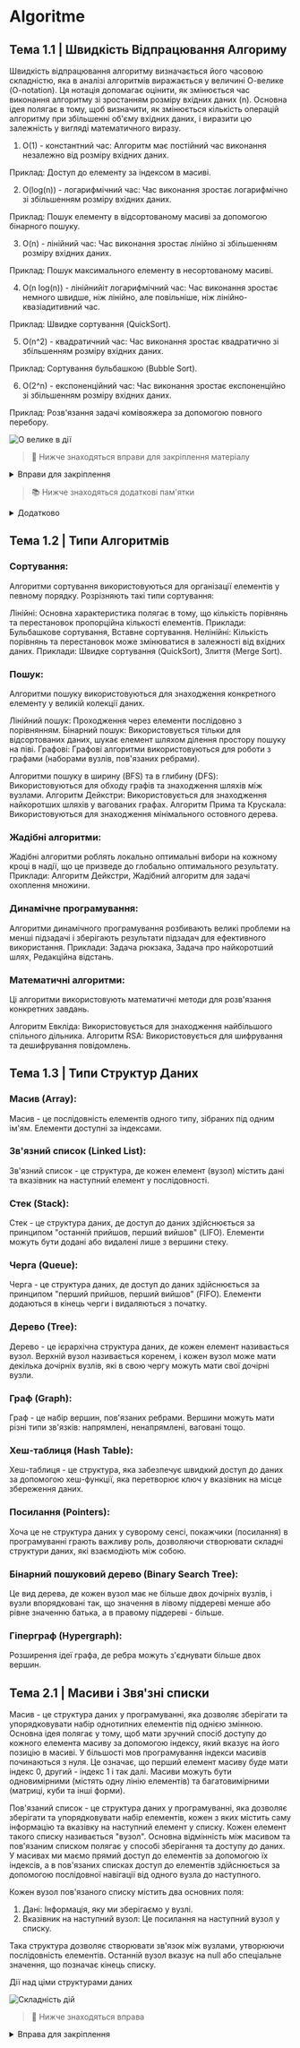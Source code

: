 # Algoritme


## Тема 1.1 | Швидкість Відпрацювання Алгориму

Швидкість відпрацювання алгоритму визначається його часовою складністю, яка в аналізі алгоритмів виражається у величині О-велике (O-notation). Ця нотація допомагає оцінити, як змінюється час виконання алгоритму зі зростанням розміру вхідних даних (n). Основна ідея полягає в тому, щоб визначити, як змінюється кількість операцій алгоритму при збільшенні об'єму вхідних даних, і виразити цю залежність у вигляді математичного виразу.

1. O(1) - константний час:
Алгоритм має постійний час виконання незалежно від розміру вхідних даних.

Приклад: Доступ до елементу за індексом в масиві.

2. O(log(n)) - логарифмічний час:
Час виконання зростає логарифмічно зі збільшенням розміру вхідних даних.

Приклад: Пошук елементу в відсортованому масиві за допомогою бінарного пошуку.

3. O(n) - лінійний час:
Час виконання зростає лінійно зі збільшенням розміру вхідних даних.

Приклад: Пошук максимального елементу в несортованому масиві.

4. O(n log(n)) - лінійнийіт логарифмічний час:
Час виконання зростає немного швидше, ніж лінійно, але повільніше, ніж лінійно-квазіадитивний час.

Приклад: Швидке сортування (QuickSort).

5. O(n^2) - квадратичний час:
Час виконання зростає квадратично зі збільшенням розміру вхідних даних.

Приклад: Сортування бульбашкою (Bubble Sort).

6. O(2^n) - експоненційний час:
Час виконання зростає експоненційно зі збільшенням розміру вхідних даних.

Приклад: Розв'язання задачі комівояжера за допомогою повного перебору.


![О велике в дії](https://github.com/BlackGreenFox/Manual_Algoritme/blob/main/Images/O_big_diff.png?raw=true)


> :pushpin:
> Нижче знаходяться вправи для закріплення матеріалу
> 
<details>
<summary> Вправи для закріплення </summary>

### Наведіть час виконання «О-велике» для кожного з наступних сценаріїв.

- [ ] Відоме прізвище, потрібно знайти номер у телефонній книзі.
- [ ] Відомий номер, потрібно знайти прізвище телефонної книги. (Підказка: вам доведеться провести пошук по всій книзі!)
- [ ] Потрібно прочитати телефони всіх людей телефонної книги.
- [ ] Потрібно прочитати телефони всіх людей, прізвища яких починаються з літери "А". (Питання з каверзою!)

</details>

> :books:
> Нижче знаходяться додаткові пам'ятки

<details>
<summary> Додатково </summary>

### 

- [x] Бінарний пошук працює набагато швидше, ніж простий.
- [x] Час виконання O(log п) швидше О(п), а зі збільшенням розміру списку, в якому шукається значення, воно стає набагато швидшим.
- [x] Швидкість алгоритмів не вимірюється за секунди.
- [x] Час виконання алгоритму описується зростанням кількості операцій.
- [x] Час виконання алгоритмів виражається як «О-велике.

</details>

## Тема 1.2 | Типи Алгоритмів
### Сортування:
Алгоритми сортування використовуються для організації елементів у певному порядку. Розрізняють такі типи сортування:

Лінійні: Основна характеристика полягає в тому, що кількість порівнянь та перестановок пропорційна кількості елементів.
Приклади: Бульбашкове сортування, Вставне сортування.
Нелінійні: Кількість порівнянь та перестановок може змінюватися в залежності від вхідних даних.
Приклади: Швидке сортування (QuickSort), Злиття (Merge Sort).

### Пошук:
Алгоритми пошуку використовуються для знаходження конкретного елементу у великій колекції даних.

Лінійний пошук: Проходження через елементи послідовно з порівнянням.
Бінарний пошук: Використовується тільки для відсортованих даних, шукає елемент шляхом ділення простору пошуку на піві.
Графові:
Графові алгоритми використовуються для роботи з графами (наборами вузлів, пов'язаних ребрами).

Алгоритми пошуку в ширину (BFS) та в глибину (DFS): Використовуються для обходу графів та знаходження шляхів між вузлами.
Алгоритм Дейкстри: Використовується для знаходження найкоротших шляхів у вагованих графах.
Алгоритм Прима та Крускала: Використовуються для знаходження мінімального остовного дерева.
### Жадібні алгоритми:
Жадібні алгоритми роблять локально оптимальні вибори на кожному кроці в надії, що це призведе до глобально оптимального результату.
Приклади: Алгоритм Дейкстри, Жадібний алгоритм для задачі охоплення множини.

### Динамічне програмування:
Алгоритми динамічного програмування розбивають великі проблеми на менші підзадачі і зберігають результати підзадач для ефективного використання.
Приклади: Задача рюкзака, Задача про найкоротший шлях, Редакційна відстань.

### Математичні алгоритми:
Ці алгоритми використовують математичні методи для розв'язання конкретних завдань.

Алгоритм Евкліда: Використовується для знаходження найбільшого спільного дільника.
Алгоритм RSA: Використовується для шифрування та дешифрування повідомлень.

## Тема 1.3 | Типи Структур Даних
### Масив (Array): 
Масив - це послідовність елементів одного типу, зібраних під одним ім'ям. Елементи доступні за індексами.

### Зв'язний список (Linked List): 
Зв'язний список - це структура, де кожен елемент (вузол) містить дані та вказівник на наступний елемент у послідовності.

### Стек (Stack): 
Стек - це структура даних, де доступ до даних здійснюється за принципом "останній прийшов, перший вийшов" (LIFO). Елементи можуть бути додані або видалені лише з вершини стеку.

### Черга (Queue): 
Черга - це структура даних, де доступ до даних здійснюється за принципом "перший прийшов, перший вийшов" (FIFO). Елементи додаються в кінець черги і видаляються з початку.

### Дерево (Tree): 
Дерево - це ієрархічна структура даних, де кожен елемент називається вузол. Верхній вузол називається коренем, і кожен вузол може мати декілька дочірніх вузлів, які в свою чергу можуть мати свої дочірні вузли.

### Граф (Graph): 
Граф - це набір вершин, пов'язаних ребрами. Вершини можуть мати різні типи зв'язків: напрямлені, ненапрямлені, ваговані тощо.

### Хеш-таблиця (Hash Table): 
Хеш-таблиця - це структура, яка забезпечує швидкий доступ до даних за допомогою хеш-функції, яка перетворює ключ у вказівник на місце збереження даних.

### Посилання (Pointers): 
Хоча це не структура даних у суворому сенсі, покажчики (посилання) в програмуванні грають важливу роль, дозволяючи створювати складні структури даних, які взаємодіють між собою.

### Бінарний пошуковий дерево (Binary Search Tree): 
Це вид дерева, де кожен вузол має не більше двох дочірніх вузлів, і вузли впорядковані так, що значення в лівому піддереві менше або рівне значенню батька, а в правому піддереві - більше.

### Гіперграф (Hypergraph): 
Розширення ідеї графа, де ребра можуть з'єднувати більше двох вершин.

## Тема 2.1 | Масиви і Звя'зні списки
Масив - це структура даних у програмуванні, яка дозволяє зберігати та упорядковувати набір однотипних елементів під однією змінною. Основна ідея полягає у тому, щоб мати зручний спосіб доступу до кожного елемента масиву за допомогою індексу, який вказує на його позицію в масиві. У більшості мов програмування індекси масивів починаються з нуля. Це означає, що перший елемент масиву буде мати індекс 0, другий - індекс 1 і так далі. Масиви можуть бути одновимірними (містять одну лінію елементів) та багатовимірними (матриці, куби та інші форми).

Пов'язаний список - це структура даних у програмуванні, яка дозволяє зберігати та упорядковувати набір елементів, кожен з яких містить саму інформацію та вказівку на наступний елемент у списку. Кожен елемент такого списку називається "вузол". Основна відмінність між масивом та пов'язаним списком полягає у способі зберігання та доступу до даних. У масивах ми маємо прямий доступ до елементів за допомогою їх індексів, а в пов'язаних списках доступ до елементів здійснюється за допомогою послідовної навігації від одного вузла до наступного.

Кожен вузол пов'язаного списку містить два основних поля:

1. Дані: Інформація, яку ми зберігаємо у вузлі.
2. Вказівник на наступний вузол: Це посилання на наступний вузол у списку.

Така структура дозволяє створювати зв'язок між вузлами, утворюючи послідовність елементів. Останній вузол вказує на null або спеціальне значення, що позначає кінець списку.

Дії над ціми структурами даних

![Складність дій](https://github.com/BlackGreenFox/Manual_Algoritme/blob/main/Images/Array_diff.jpg?raw=true)

> :pushpin:
> Нижче знаходяться вправа
> 
<details>
<summary> Вправа для закріплення </summary>

### Сортування вибором

- [ ] А тепер об'єднаємо все, що ви дізналися, у другому алгоритмі: сортуванні вибором. Щоб освоїти цей алгоритм, ви повинні розуміти, як
працюють масиви та списки та «О-велике~.
Припустимо, у вас на комп'ютері записана музика і для кожного виконавця зберігається лічильник відтворений. Ви хочете відсортувати список за спаданням лічильника відтворень,
щоб найулюбленіші виконавці стояли на перших місцях. Одне з можливих рішень - пройти за списком та знайти виконавця із найбільшою кількістю відтворень. Цей виконавець додається до нового списку.

</details>

